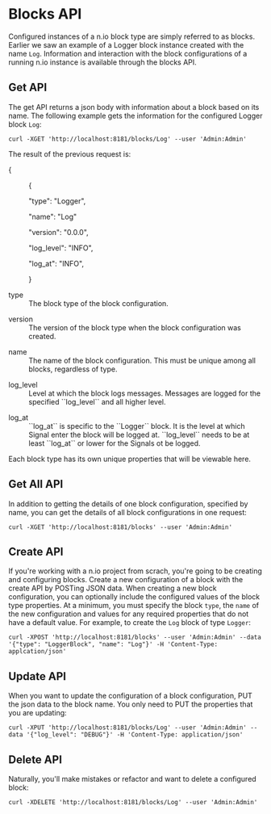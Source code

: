 # Blocks API #

Configured instances of a n.io block type are simply referred to as blocks. Earlier we saw an example of a Logger block instance created with the name ``Log``. Information and interaction with the block configurations of a running n.io instance is available through the blocks API.

## Get API ##

The get API returns a json body with information about a block based on its name. The following example gets the information for the configured Logger block ``Log``:

    curl -XGET 'http://localhost:8181/blocks/Log' --user 'Admin:Admin'

The result of the previous request is:

<dl>
  <dt>    {</dt>
  <dd>
    <p>{</p>
    <p>"type": "Logger",</p>
    <p>"name": "Log"</p>
    <p>"version": "0.0.0",</p>
    <p>"log_level": "INFO",</p>
    <p>"log_at": "INFO",</p>
    <p>}</p>
  </dd>
</dl>
<dl>
  <dt>type</dt>
  <dd>The block type of the block configuration.</dd>
</dl>
<dl>
  <dt>version</dt>
  <dd>The version of the block type when the block configuration was created.</dd>
</dl>
<dl>
  <dt>name</dt>
  <dd>The name of the block configuration. This must be unique among all blocks, regardless of type.</dd>
</dl>
<dl>
  <dt>log_level</dt>
  <dd>Level at which the block logs messages. Messages are logged for the specified ``log_level`` and all higher level.</dd>
</dl>
<dl>
  <dt>log_at</dt>
  <dd>``log_at`` is specific to the ``Logger`` block. It is the level at which Signal enter the block will be logged at. ``log_level`` needs to be at least ``log_at`` or lower for the Signals ot be logged.</dd>
</dl>
Each block type has its own unique properties that will be viewable here.

## Get All API ##

In addition to getting the details of one block configuration, specified by name, you can get the details of all block configurations in one request:

    curl -XGET 'http://localhost:8181/blocks' --user 'Admin:Admin'

## Create API ##

If you're working with a n.io project from scrach, you're going to be creating and configuring blocks. Create a new configuration of a block with the create API by POSTing JSON data. When creating a new block configuration, you can optionally include the configured values of the block type properties. At a minimum, you must specify the block ``type``, the ``name`` of the new configuration and values for any required properties that do not have a default value. For example, to create the ``Log`` block of type ``Logger``:

    curl -XPOST 'http://localhost:8181/blocks' --user 'Admin:Admin' --data '{"type": "LoggerBlock", "name": "Log"}' -H 'Content-Type: applcation/json'

## Update API ##

When you want to update the configuration of a block configuration, PUT the json data to the block name. You only need to PUT the properties that you are updating:

    curl -XPUT 'http://localhost:8181/blocks/Log' --user 'Admin:Admin' --data '{"log_level": "DEBUG"}' -H 'Content-Type: application/json'

## Delete API ##

Naturally, you'll make mistakes or refactor and want to delete a configured block:

    curl -XDELETE 'http://localhost:8181/blocks/Log' --user 'Admin:Admin'
